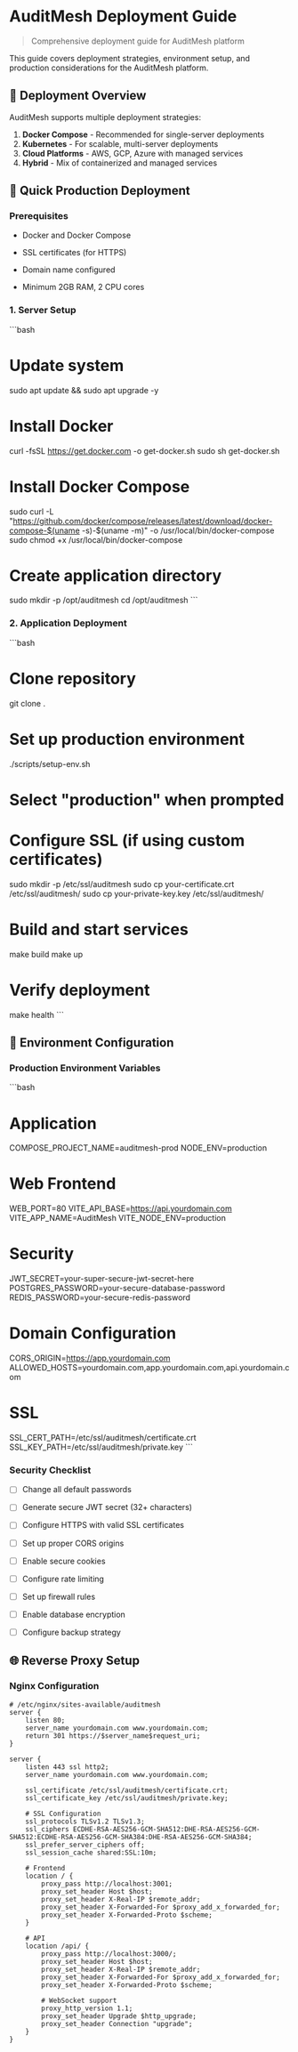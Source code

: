 # AuditMesh Deployment Guide

> Comprehensive deployment guide for AuditMesh platform

This guide covers deployment strategies, environment setup, and production considerations for the AuditMesh platform.

## 🎯 Deployment Overview

AuditMesh supports multiple deployment strategies:

1. **Docker Compose** - Recommended for single-server deployments
2. **Kubernetes** - For scalable, multi-server deployments
3. **Cloud Platforms** - AWS, GCP, Azure with managed services
4. **Hybrid** - Mix of containerized and managed services

## 🚀 Quick Production Deployment


### Prerequisites



- Docker and Docker Compose


- SSL certificates (for HTTPS)


- Domain name configured


- Minimum 2GB RAM, 2 CPU cores



### 1. Server Setup


\`\`\`bash
# Update system
sudo apt update && sudo apt upgrade -y

# Install Docker
curl -fsSL https://get.docker.com -o get-docker.sh
sudo sh get-docker.sh

# Install Docker Compose
sudo curl -L "https://github.com/docker/compose/releases/latest/download/docker-compose-$(uname -s)-$(uname -m)" -o /usr/local/bin/docker-compose
sudo chmod +x /usr/local/bin/docker-compose

# Create application directory
sudo mkdir -p /opt/auditmesh
cd /opt/auditmesh
\`\`\`


### 2. Application Deployment


\`\`\`bash
# Clone repository
git clone <repository-url> .

# Set up production environment
./scripts/setup-env.sh
# Select "production" when prompted

# Configure SSL (if using custom certificates)
sudo mkdir -p /etc/ssl/auditmesh
sudo cp your-certificate.crt /etc/ssl/auditmesh/
sudo cp your-private-key.key /etc/ssl/auditmesh/

# Build and start services
make build
make up

# Verify deployment
make health
\`\`\`

## 🔧 Environment Configuration


### Production Environment Variables


\`\`\`bash
# Application
COMPOSE_PROJECT_NAME=auditmesh-prod
NODE_ENV=production

# Web Frontend
WEB_PORT=80
VITE_API_BASE=https://api.yourdomain.com
VITE_APP_NAME=AuditMesh
VITE_NODE_ENV=production

# Security
JWT_SECRET=your-super-secure-jwt-secret-here
POSTGRES_PASSWORD=your-secure-database-password
REDIS_PASSWORD=your-secure-redis-password

# Domain Configuration
CORS_ORIGIN=https://app.yourdomain.com
ALLOWED_HOSTS=yourdomain.com,app.yourdomain.com,api.yourdomain.com

# SSL
SSL_CERT_PATH=/etc/ssl/auditmesh/certificate.crt
SSL_KEY_PATH=/etc/ssl/auditmesh/private.key
\`\`\`


### Security Checklist



- [ ] Change all default passwords


- [ ] Generate secure JWT secret (32+ characters)


- [ ] Configure HTTPS with valid SSL certificates


- [ ] Set up proper CORS origins


- [ ] Enable secure cookies


- [ ] Configure rate limiting


- [ ] Set up firewall rules


- [ ] Enable database encryption


- [ ] Configure backup strategy


## 🌐 Reverse Proxy Setup


### Nginx Configuration


```nginx
# /etc/nginx/sites-available/auditmesh
server {
    listen 80;
    server_name yourdomain.com www.yourdomain.com;
    return 301 https://$server_name$request_uri;
}

server {
    listen 443 ssl http2;
    server_name yourdomain.com www.yourdomain.com;

    ssl_certificate /etc/ssl/auditmesh/certificate.crt;
    ssl_certificate_key /etc/ssl/auditmesh/private.key;
    
    # SSL Configuration
    ssl_protocols TLSv1.2 TLSv1.3;
    ssl_ciphers ECDHE-RSA-AES256-GCM-SHA512:DHE-RSA-AES256-GCM-SHA512:ECDHE-RSA-AES256-GCM-SHA384:DHE-RSA-AES256-GCM-SHA384;
    ssl_prefer_server_ciphers off;
    ssl_session_cache shared:SSL:10m;

    # Frontend
    location / {
        proxy_pass http://localhost:3001;
        proxy_set_header Host $host;
        proxy_set_header X-Real-IP $remote_addr;
        proxy_set_header X-Forwarded-For $proxy_add_x_forwarded_for;
        proxy_set_header X-Forwarded-Proto $scheme;
    }

    # API
    location /api/ {
        proxy_pass http://localhost:3000/;
        proxy_set_header Host $host;
        proxy_set_header X-Real-IP $remote_addr;
        proxy_set_header X-Forwarded-For $proxy_add_x_forwarded_for;
        proxy_set_header X-Forwarded-Proto $scheme;
        
        # WebSocket support
        proxy_http_version 1.1;
        proxy_set_header Upgrade $http_upgrade;
        proxy_set_header Connection "upgrade";
    }
}
